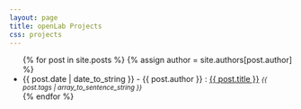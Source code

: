 ```yaml
---
layout: page
title: openLab Projects
css: projects
---
```


<ul class="list-unstyled">
    {% for post in site.posts %}
    {% assign author = site.authors[post.author] %}
    <!-- <img class="img-circle" src="http://www.gravatar.com/avatar/{{ author.gravatar }}?s=30&d=identicon"/> -->
    <li>
        {{ post.date | date_to_string }} - {{ post.author }} :
        <a href="{{ post.url }}">{{ post.title }}</a>
        <small><em>{{ post.tags | array_to_sentence_string }}</em></small>
    </li>
    {% endfor %}
</ul>	